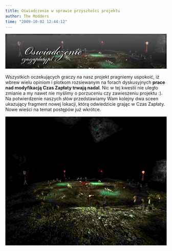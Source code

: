 ```yaml
---
title: Oświadczenie w sprawie przyszłości projektu
author: The Modders
time: "2009-10-02 12:44:12"
---
```


<img src="/images/2qt8ocm.jpg" class="banner">

Wszystkich oczekujących graczy na nasz projekt pragniemy uspokoić, iż wbrew wielu opiniom i plotkom rozsiewanym na forach dyskusyjnych **prace nad modyfikacją Czas Zapłaty trwają nadal**. 
Nic w tej kwestii nie uległo zmianie a my nawet nie myślimy o porzuceniu czy zawieszeniu projektu :). 
Na potwierdzenie naszych słów przedstawiamy Wam kolejny dwa sceen ukazujący fragment nowej lokacji, którą odwiedzicie grając w Czas Zapłaty. 
Nowe wieści na temat postępów już wkrótce.

![screenshot](/gallery/gothicmod20090723032824.jpg)